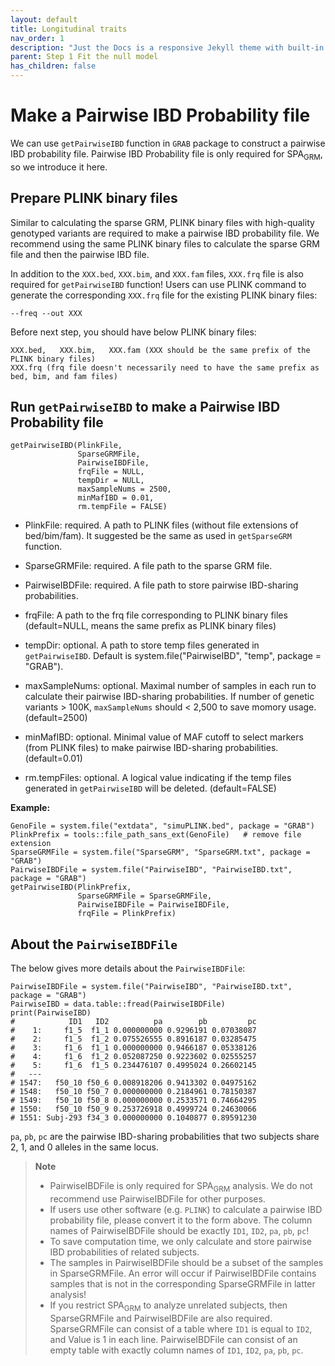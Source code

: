 ```yaml
---
layout: default
title: Longitudinal traits
nav_order: 1
description: "Just the Docs is a responsive Jekyll theme with built-in search that is easily customizable and hosted on GitHub Pages."
parent: Step 1 Fit the null model
has_children: false
---
```


# Make a Pairwise IBD Probability file

We can use  `getPairwiseIBD` function in `GRAB` package to construct a pairwise IBD probability file. Pairwise IBD Probability file is only required for SPA<sub>GRM</sub>, so we introduce it here.

## Prepare PLINK binary files

Similar to calculating the sparse GRM, PLINK binary files with high-quality genotyped variants are required to make a pairwise IBD probability file. We recommend using the same PLINK binary files to calculate the sparse GRM file and then the pairwise IBD file.

In addition to the `XXX.bed`, `XXX.bim`, and `XXX.fam` files, `XXX.frq` file is also required for `getPairwiseIBD` function! Users can use PLINK command to generate the corresponding `XXX.frq` file for the existing PLINK binary files:

```
--freq --out XXX
```

Before next step, you should have below PLINK binary files:
```
XXX.bed,   XXX.bim,   XXX.fam (XXX should be the same prefix of the PLINK binary files)
XXX.frq (frq file doesn't necessarily need to have the same prefix as bed, bim, and fam files)
```

## Run `getPairwiseIBD` to make a Pairwise IBD Probability file

```
getPairwiseIBD(PlinkFile,
               SparseGRMFile,
               PairwiseIBDFile,
               frqFile = NULL,
               tempDir = NULL,
               maxSampleNums = 2500,
               minMafIBD = 0.01,
               rm.tempFile = FALSE)
```

- PlinkFile: required. A path to PLINK files (without file extensions of bed/bim/fam). It suggested be the same as used in `getSparseGRM` function.

- SparseGRMFile: required. A file path to the sparse GRM file.

- PairwiseIBDFile: required. A file path to store pairwise IBD-sharing probabilities.

- frqFile: A path to the frq file corresponding to PLINK binary files (default=NULL, means the same prefix as PLINK binary files)

- tempDir: optional. A path to store temp files generated in `getPairwiseIBD`. Default is system.file("PairwiseIBD", "temp", package = "GRAB").

- maxSampleNums: optional. Maximal number of samples in each run to calculate their pairwise IBD-sharing probabilities. If number of genetic variants > 100K, `maxSampleNums` should < 2,500 to save momory usage. (default=2500)

- minMafIBD: optional. Minimal value of MAF cutoff to select markers (from PLINK files) to make pairwise IBD-sharing probabilities. (default=0.01)

- rm.tempFiles: optional. A logical value indicating if the temp files generated in `getPairwiseIBD` will be deleted. (default=FALSE)

**Example:**

```
GenoFile = system.file("extdata", "simuPLINK.bed", package = "GRAB")
PlinkPrefix = tools::file_path_sans_ext(GenoFile)   # remove file extension
SparseGRMFile = system.file("SparseGRM", "SparseGRM.txt", package = "GRAB")
PairwiseIBDFile = system.file("PairwiseIBD", "PairwiseIBD.txt", package = "GRAB")
getPairwiseIBD(PlinkPrefix, 
               SparseGRMFile = SparseGRMFile,
               PairwiseIBDFile = PairwiseIBDFile,
               frqFile = PlinkPrefix)
```

## About the `PairwiseIBDFile`

The below gives more details about the `PairwiseIBDFile`:

```
PairwiseIBDFile = system.file("PairwiseIBD", "PairwiseIBD.txt", package = "GRAB")
PairwiseIBD = data.table::fread(PairwiseIBDFile)
print(PairwiseIBD)
#            ID1   ID2          pa        pb         pc
#    1:     f1_5  f1_1 0.000000000 0.9296191 0.07038087
#    2:     f1_5  f1_2 0.075526555 0.8916187 0.03285475
#    3:     f1_6  f1_1 0.000000000 0.9466187 0.05338126
#    4:     f1_6  f1_2 0.052087250 0.9223602 0.02555257
#    5:     f1_6  f1_5 0.234476107 0.4995024 0.26602145
#   ---                                                
# 1547:   f50_10 f50_6 0.008918206 0.9413302 0.04975162
# 1548:   f50_10 f50_7 0.000000000 0.2184961 0.78150387
# 1549:   f50_10 f50_8 0.000000000 0.2533571 0.74664295
# 1550:   f50_10 f50_9 0.253726918 0.4999724 0.24630066
# 1551: Subj-293 f34_3 0.000000000 0.1040877 0.89591230
```

`pa`, `pb`, `pc` are the pairwise IBD-sharing probabilities that two subjects share 2, 1, and 0 alleles in the same locus.

> **Note**  
> - PairwiseIBDFile is only required for SPA<sub>GRM</sub> analysis. We do not recommend use PairwiseIBDFile for other purposes.
> - If users use other software (e.g. `PLINK`) to calculate a pairwise IBD probability file, please convert it to the form above. The column names of PairwiseIBDFile should be exactly `ID1`, `ID2`, `pa`, `pb`, `pc`!  
> - To save computation time, we only calculate and store pairwise IBD probabilities of related subjects.  
> - The samples in PairwiseIBDFile should be a subset of the samples in SparseGRMFile. An error will occur if PairwiseIBDFile contains samples that is not in the corresponding SparseGRMFile in latter analysis!  
> - If you restrict SPA<sub>GRM</sub> to analyze unrelated subjects, then SparseGRMFile and PairwiseIBDFile are also required. SparseGRMFile can consist of a table where `ID1` is equal to `ID2`, and Value is 1 in each line. PairwiseIBDFile can consist of an empty table with exactly column names of `ID1`, `ID2`, `pa`, `pb`, `pc`.